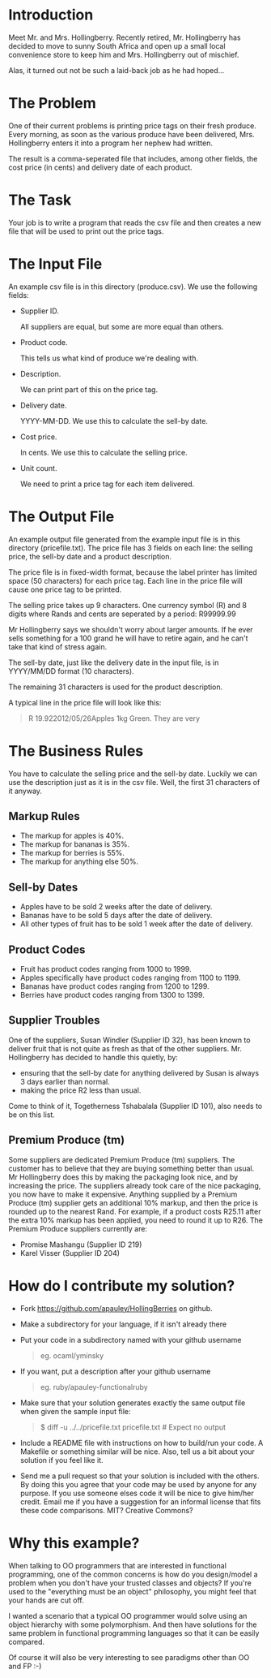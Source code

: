Introduction
============
Meet Mr. and Mrs. Hollingberry. Recently retired, Mr. Hollingberry has decided
to move to sunny South Africa and open up a small local convenience store to
keep him and Mrs. Hollingberry out of mischief.

Alas, it turned out not be such a laid-back job as he had hoped...

The Problem
===========
One of their current problems is printing price tags on their fresh produce.
Every morning, as soon as the various produce have been delivered,
Mrs. Hollingberry enters it into a program her nephew had written.

The result is a comma-seperated file that includes, among other
fields, the cost price (in cents) and delivery date of each product.

The Task
========
Your job is to write a program that reads the csv file and then creates
a new file that will be used to print out the price tags.

The Input File
===============
An example csv file is in this directory (produce.csv).
We use the following fields:

*   Supplier ID.

    All suppliers are equal, but some are more equal than others.

*   Product code.

    This tells us what kind of produce we're dealing with.

*   Description.

    We can print part of this on the price tag.

*   Delivery date.

    YYYY-MM-DD. We use this to calculate the sell-by date.

*   Cost price.

    In cents. We use this to calculate the selling price.

*   Unit count.

    We need to print a price tag for each item delivered.

The Output File
===============
An example output file generated from the example input file is in this directory (pricefile.txt).
The price file has 3 fields on each line:
the selling price, the sell-by date and a product description.

The price file is in fixed-width format, because the label printer has
limited space (50 characters) for each price tag. Each line in the price file will
cause one price tag to be printed.

The selling price takes up 9 characters. One currency symbol (R) and 8
digits where Rands and cents are seperated by a period: R99999.99

Mr Hollingberry says we shouldn't worry about larger amounts. If he
ever sells something for a 100 grand he will have to retire again, and
he can't take that kind of stress again.

The sell-by date, just like the delivery date in the input file, is in
YYYY/MM/DD format (10 characters).

The remaining 31 characters is used for the product description.

A typical line in the price file will look like this:

> R   19.922012/05/26Apples 1kg Green. They are very

The Business Rules
==================
You have to calculate the selling price and the sell-by date. Luckily
we can use the description just as it is in the csv file. Well, the
first 31 characters of it anyway.

## Markup Rules
* The markup for apples  is 40%.
* The markup for bananas is 35%.
* The markup for berries is 55%.
* The markup for anything else 50%.

## Sell-by Dates
* Apples have to be sold 2 weeks after the date of delivery.
* Bananas have to be sold 5 days after the date of delivery.
* All other types of fruit has to be sold 1 week after the date of
delivery.

## Product Codes
* Fruit has product codes ranging from 1000 to 1999.
* Apples specifically have product codes ranging from 1100 to 1199.
* Bananas have product codes ranging from 1200 to 1299.
* Berries have product codes ranging from 1300 to 1399.

## Supplier Troubles
One of the suppliers, Susan Windler (Supplier ID 32), has been known to deliver
fruit that is not quite as fresh as that of the other suppliers.
Mr. Hollingberry has decided to handle this quietly, by:
*   ensuring that the sell-by date for anything delivered by Susan is always 3
    days earlier than normal.
*   making the price R2 less than usual.

Come to think of it, Togetherness Tshabalala (Supplier ID 101), also
needs to be on this list.

## Premium Produce (tm)
Some suppliers are dedicated Premium Produce (tm) suppliers.
The customer has to believe that they are buying something better than
usual.
Mr Hollingberry does this by making the packaging look nice, and by increasing the
price.
The suppliers already took care of the nice packaging, you now have to
make it expensive. Anything supplied by a Premium Produce (tm)
supplier gets an additional 10% markup, and then the price is rounded
up to the nearest Rand.
For example, if a product costs R25.11 after the extra 10% markup has
been applied, you need to round it up to R26.
The Premium Produce suppliers currently are:
*   Promise Mashangu (Supplier ID 219)
*   Karel Visser (Supplier ID 204)


How do I contribute my solution?
================================

*   Fork https://github.com/apauley/HollingBerries on github.

*   Make a subdirectory for your language, if it isn't already there

*   Put your code in a subdirectory named with your github username

    > eg. ocaml/yminsky

*   If you want, put a description after your github username

    > eg. ruby/apauley-functionalruby

*   Make sure that your solution generates exactly the same output
    file when given the sample input file:

    > $ diff -u ../../pricefile.txt pricefile.txt # Expect no output

*   Include a README file with instructions on how to build/run your
    code. A Makefile or something similar will be nice. Also, tell us
    a bit about your solution if you feel like it.

*   Send me a pull request so that your solution is included with the
    others. By doing this you agree that your code may be used by
    anyone for any purpose. If you use someone elses code it will be
    nice to give him/her credit. Email me if you have a suggestion for an informal
    license that fits these code comparisons. MIT? Creative Commons?

Why this example?
=================

When talking to OO programmers that are interested in functional
programming, one of the common concerns is how do you design/model a
problem when you don't have your trusted classes and objects?
If you're used to the "everything must be an object" philosophy, you
might feel that your hands are cut off.

I wanted a scenario that a typical OO programmer would solve using an
object hierarchy with some polymorphism. And then have solutions for
the same problem in functional programming languages so that it can be
easily compared.

Of course it will also be very interesting to see paradigms other than
OO and FP :-)
